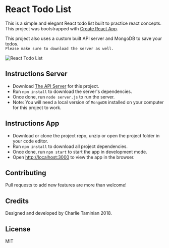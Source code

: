 # React Todo List

This is a simple and elegant React todo list built to practice react concepts.<br>
This project was bootstrapped with [Create React App](https://github.com/facebookincubator/create-react-app).

This project also uses a custom built API server and MongoDB to save your todos.<br> `Please make sure to download the server as well.`

![React Todo List](https://ctaminian.github.io/img/mvc-todo.jpg)

## Instructions Server

- Download [The API Server](https://github.com/ctaminian/todo-list-api) for this project.
- Run `npm install` to download the server's dependencies.
- Once done, run `node server.js` to run the server.
- Note: You will need a local version of `MongoDB` installed on your computer for this project to work.

## Instructions App

- Download or clone the project repo, unzip or open the project folder in your code editor.
- Run `npm install` to download all project dependencies.
- Once done, run `npm start` to start the app in development mode.
- Open [http://localhost:3000](http://localhost:3000) to view the app in the browser.

## Contributing

Pull requests to add new features are more than welcome!

## Credits

Designed and developed by Charlie Taminian 2018.

## License

MIT

